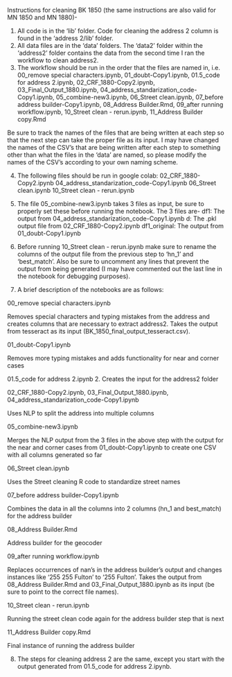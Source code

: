 Instructions for cleaning BK 1850 (the same instructions are also valid for MN 1850 and MN 1880)-

1) All code is in the ‘lib’ folder. Code for cleaning the address 2 column is found in the ‘address 2/lib’ folder.
2) All data files are in the ‘data’ folders. The ‘data2’ folder within the ‘address2’ folder contains the data from the second time I ran the workflow to clean address2.
3) The workflow should be run in the order that the files are named in, i.e. 	
00_remove special characters.ipynb, 
01_doubt-Copy1.ipynb, 
01.5_code for address 2.ipynb, 
02_CRF_1880-Copy2.ipynb, 
03_Final_Output_1880.ipynb, 
04_address_standarization_code-Copy1.ipynb, 
05_combine-new3.ipynb, 
06_Street clean.ipynb, 
07_before address builder-Copy1.ipynb, 
08_Address Builder.Rmd,
09_after running workflow.ipynb, 
10_Street clean - rerun.ipynb,
11_Address Builder copy.Rmd

Be sure to track the names of the files that are being written at each step so that the next step can take the proper file as its input. I may have changed the names of the CSV’s that are being written after each step to something other than what the files in the ‘data’ are named, so please modify the names of the CSV’s according to your own naming scheme.

4) The following files should be run in google colab:
02_CRF_1880-Copy2.ipynb
04_address_standarization_code-Copy1.ipynb
06_Street clean.ipynb
10_Street clean - rerun.ipynb

5) The file 05_combine-new3.ipynb takes 3 files as input, be sure to properly set these before running the notebook. The 3 files are-
df1: The output from 04_address_standarization_code-Copy1.ipynb
d: The .pkl output file from 02_CRF_1880-Copy2.ipynb
df1_original: The output from 01_doubt-Copy1.ipynb

6) Before running 10_Street clean - rerun.ipynb make sure to rename the columns of the output file from the previous step to ‘hn_1’ and ‘best_match’. Also be sure to uncomment any lines that prevent the output from being generated (I may have commented out the last line in the notebook for debugging purposes).

7) A brief description of the notebooks are as follows:

00_remove special characters.ipynb

Removes special characters and typing mistakes from the address and creates columns that are necessary to extract address2. Takes the output from tesseract as its input (BK_1850_final_output_tesseract.csv).

01_doubt-Copy1.ipynb

Removes more typing mistakes and adds functionality for near and corner cases

01.5_code for address 2.ipynb
2.
Creates the input for the address2 folder

02_CRF_1880-Copy2.ipynb, 03_Final_Output_1880.ipynb, 04_address_standarization_code-Copy1.ipynb

Uses NLP to split the address into multiple columns

05_combine-new3.ipynb

Merges the NLP output from the 3 files in the above step with the output for the near and corner cases from 01_doubt-Copy1.ipynb to create one CSV with all columns generated so far

06_Street clean.ipynb

Uses the Street cleaning R code to standardize street names

07_before address builder-Copy1.ipynb

Combines the data in all the columns into 2 columns (hn_1 and best_match) for the address builder

08_Address Builder.Rmd

Address builder for the geocoder

09_after running workflow.ipynb

Replaces occurrences of nan’s in the address builder’s output and changes instances like ‘255 255 Fulton’ to ‘255 Fulton’. Takes the output from 08_Address Builder.Rmd and 03_Final_Output_1880.ipynb as its input (be sure to point to the correct file names).

10_Street clean - rerun.ipynb

Running the street clean code again for the address builder step that is next

11_Address Builder copy.Rmd

Final instance of running the address builder

8) The steps for cleaning address 2 are the same, except you start with the output generated from 01.5_code for address 2.ipynb.
